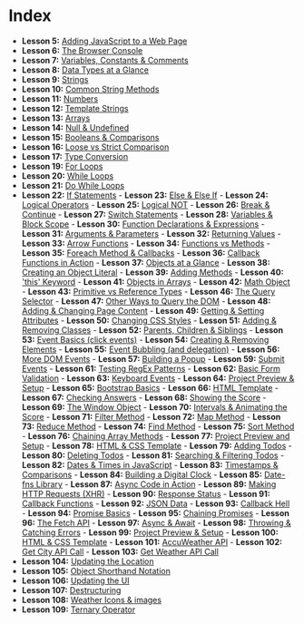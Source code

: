 # Index

 - **Lesson 5:** [Adding JavaScript to a Web Page](https://github.com/abu-taher/modern-javascript/tree/lesson-5)
 - **Lesson 6:** [The Browser Console](https://github.com/abu-taher/modern-javascript/tree/lesson-6)
 - **Lesson 7:** [Variables, Constants & Comments](https://github.com/abu-taher/modern-javascript/tree/lesson-7)
 - **Lesson 8:** [Data Types at a Glance](https://github.com/abu-taher/modern-javascript/tree/lesson-8)
 - **Lesson 9:** [Strings](https://github.com/abu-taher/modern-javascript/tree/lesson-9)
 - **Lesson 10:** [Common String Methods](https://github.com/abu-taher/modern-javascript/tree/lesson-10)
 - **Lesson 11:** [Numbers](https://github.com/abu-taher/modern-javascript/tree/lesson-11)
 - **Lesson 12:** [Template Strings](https://github.com/abu-taher/modern-javascript/tree/lesson-12)
 - **Lesson 13:** [Arrays](https://github.com/abu-taher/modern-javascript/tree/lesson-13)
 - **Lesson 14:** [Null & Undefined](https://github.com/abu-taher/modern-javascript/tree/lesson-14)
 - **Lesson 15:** [Booleans & Comparisons](https://github.com/abu-taher/modern-javascript/tree/lesson-15)
 - **Lesson 16:** [Loose vs Strict Comparison](https://github.com/abu-taher/modern-javascript/tree/lesson-16)
 - **Lesson 17:** [Type Conversion](https://github.com/abu-taher/modern-javascript/tree/lesson-17)
  - **Lesson 19:** [For Loops](https://github.com/abu-taher/modern-javascript/tree/lesson-19)
   - **Lesson 20:** [While Loops](https://github.com/abu-taher/modern-javascript/tree/lesson-20)
   - **Lesson 21:** [Do While Loops](https://github.com/abu-taher/modern-javascript/tree/lesson-21)
   - **Lesson 22:** [If Statements](https://github.com/abu-taher/modern-javascript/tree/lesson-22)
    - **Lesson 23:** [Else & Else If](https://github.com/abu-taher/modern-javascript/tree/lesson-23)
    - **Lesson 24:** [Logical Operators](https://github.com/abu-taher/modern-javascript/tree/lesson-24)
    - **Lesson 25:** [Logical NOT](https://github.com/abu-taher/modern-javascript/tree/lesson-25)
    - **Lesson 26:** [Break & Continue](https://github.com/abu-taher/modern-javascript/tree/lesson-26)
    - **Lesson 27:** [Switch Statements](https://github.com/abu-taher/modern-javascript/tree/lesson-27)
    - **Lesson 28:** [Variables & Block Scope](https://github.com/abu-taher/modern-javascript/tree/lesson-28)
    - **Lesson 30:** [Function Declarations & Expressions](https://github.com/abu-taher/modern-javascript/tree/lesson-30)
    - **Lesson 31:** [Arguments & Parameters](https://github.com/abu-taher/modern-javascript/tree/lesson-31)
    - **Lesson 32:** [Returning Values](https://github.com/abu-taher/modern-javascript/tree/lesson-32)
    - **Lesson 33:** [Arrow Functions](https://github.com/abu-taher/modern-javascript/tree/lesson-33)
    - **Lesson 34:** [Functions vs Methods](https://github.com/abu-taher/modern-javascript/tree/lesson-34)
    - **Lesson 35:** [Foreach Method & Callbacks](https://github.com/abu-taher/modern-javascript/tree/lesson-35)
    - **Lesson 36:** [Callback Functions in Action](https://github.com/abu-taher/modern-javascript/tree/lesson-36)
    - **Lesson 37:** [Objects at a Glance](https://github.com/abu-taher/modern-javascript/tree/lesson-37)
    - **Lesson 38:** [Creating an Object Literal](https://github.com/abu-taher/modern-javascript/tree/lesson-38)
    - **Lesson 39:** [Adding Methods](https://github.com/abu-taher/modern-javascript/tree/lesson-39)
    - **Lesson 40:** ['this' Keyword](https://github.com/abu-taher/modern-javascript/tree/lesson-40)
    - **Lesson 41:** [Objects in Arrays](https://github.com/abu-taher/modern-javascript/tree/lesson-41)
    - **Lesson 42:** [Math Object](https://github.com/abu-taher/modern-javascript/tree/lesson-42)
    - **Lesson 43:** [Primitive vs Reference Types](https://github.com/abu-taher/modern-javascript/tree/lesson-43)
    - **Lesson 46:** [The Query Selector](https://github.com/abu-taher/modern-javascript/tree/lesson-46)
    - **Lesson 47:** [Other Ways to Query the DOM](https://github.com/abu-taher/modern-javascript/tree/lesson-47)
    - **Lesson 48:** [Adding & Changing Page Content](https://github.com/abu-taher/modern-javascript/tree/lesson-48)
    - **Lesson 49:** [Getting & Setting Attributes](https://github.com/abu-taher/modern-javascript/tree/lesson-49)
    - **Lesson 50:** [Changing CSS Styles](https://github.com/abu-taher/modern-javascript/tree/lesson-50)
    - **Lesson 51:** [Adding & Removing Classes](https://github.com/abu-taher/modern-javascript/tree/lesson-51)
    - **Lesson 52:** [Parents, Children & Siblings](https://github.com/abu-taher/modern-javascript/tree/lesson-52)
    - **Lesson 53:** [Event Basics (click events)](https://github.com/abu-taher/modern-javascript/tree/lesson-53)
    - **Lesson 54:** [Creating & Removing Elements](https://github.com/abu-taher/modern-javascript/tree/lesson-54)
    - **Lesson 55:** [Event Bubbling (and delegation)](https://github.com/abu-taher/modern-javascript/tree/lesson-55)
    - **Lesson 56:** [More DOM Events](https://github.com/abu-taher/modern-javascript/tree/lesson-56)
    - **Lesson 57:** [Building a Popup](https://github.com/abu-taher/modern-javascript/tree/lesson-57)
    - **Lesson 59:** [Submit Events](https://github.com/abu-taher/modern-javascript/tree/lesson-59)
    - **Lesson 61:** [Testing RegEx Patterns](https://github.com/abu-taher/modern-javascript/tree/lesson-61)
    - **Lesson 62:** [Basic Form Validation](https://github.com/abu-taher/modern-javascript/tree/lesson-62)
    - **Lesson 63:** [Keyboard Events](https://github.com/abu-taher/modern-javascript/tree/lesson-63)
    - **Lesson 64:** [Project Preview & Setup](https://github.com/abu-taher/modern-javascript/tree/lesson-64)
    - **Lesson 65:** [Bootstrap Basics](https://github.com/abu-taher/modern-javascript/tree/lesson-65)
    - **Lesson 66:** [HTML Template](https://github.com/abu-taher/modern-javascript/tree/lesson-66)
    - **Lesson 67:** [Checking Answers](https://github.com/abu-taher/modern-javascript/tree/lesson-67)
    - **Lesson 68:** [Showing the Score](https://github.com/abu-taher/modern-javascript/tree/lesson-68)
    - **Lesson 69:** [The Window Object](https://github.com/abu-taher/modern-javascript/tree/lesson-69)
    - **Lesson 70:** [Intervals & Animating the Score](https://github.com/abu-taher/modern-javascript/tree/lesson-70)
    - **Lesson 71:** [Filter Method](https://github.com/abu-taher/modern-javascript/tree/lesson-71)
    - **Lesson 72:** [Map Method](https://github.com/abu-taher/modern-javascript/tree/lesson-72)
    - **Lesson 73:** [Reduce Method](https://github.com/abu-taher/modern-javascript/tree/lesson-73)
    - **Lesson 74:** [Find Method](https://github.com/abu-taher/modern-javascript/tree/lesson-74)
    - **Lesson 75:** [Sort Method](https://github.com/abu-taher/modern-javascript/tree/lesson-75)
    - **Lesson 76:** [Chaining Array Methods](https://github.com/abu-taher/modern-javascript/tree/lesson-76)
    - **Lesson 77:** [Project Preview and Setup](https://github.com/abu-taher/modern-javascript/tree/lesson-77)
    - **Lesson 78:** [HTML & CSS Template](https://github.com/abu-taher/modern-javascript/tree/lesson-78)
    - **Lesson 79:** [Adding Todos](https://github.com/abu-taher/modern-javascript/tree/lesson-79)
    - **Lesson 80:** [Deleting Todos](https://github.com/abu-taher/modern-javascript/tree/lesson-80)
    - **Lesson 81:** [Searching & Filtering Todos](https://github.com/abu-taher/modern-javascript/tree/lesson-81)
    - **Lesson 82:** [Dates & Times in JavaScript](https://github.com/abu-taher/modern-javascript/tree/lesson-82)
    - **Lesson 83:** [Timestamps & Comparisons](https://github.com/abu-taher/modern-javascript/tree/lesson-83)
    - **Lesson 84:** [Building a Digital Clock](https://github.com/abu-taher/modern-javascript/tree/lesson-84)
    - **Lesson 85:** [Date-fns Library](https://github.com/abu-taher/modern-javascript/tree/lesson-85)
    - **Lesson 87:** [Async Code in Action](https://github.com/abu-taher/modern-javascript/tree/lesson-87)
    - **Lesson 89:** [Making HTTP Requests (XHR)](https://github.com/abu-taher/modern-javascript/tree/lesson-89)
    - **Lesson 90:** [Response Status](https://github.com/abu-taher/modern-javascript/tree/lesson-90)
    - **Lesson 91:** [Callback Functions](https://github.com/abu-taher/modern-javascript/tree/lesson-91)
    - **Lesson 92:** [JSON Data](https://github.com/abu-taher/modern-javascript/tree/lesson-92)
    - **Lesson 93:** [Callback Hell](https://github.com/abu-taher/modern-javascript/tree/lesson-93)
    - **Lesson 94:** [Promise Basics](https://github.com/abu-taher/modern-javascript/tree/lesson-94)
    - **Lesson 95:** [Chaining Promises](https://github.com/abu-taher/modern-javascript/tree/lesson-95)
    - **Lesson 96:** [The Fetch API](https://github.com/abu-taher/modern-javascript/tree/lesson-96)
    - **Lesson 97:** [Async & Await](https://github.com/abu-taher/modern-javascript/tree/lesson-97)
    - **Lesson 98:** [Throwing & Catching Errors](https://github.com/abu-taher/modern-javascript/tree/lesson-98)
    - **Lesson 99:** [Project Preview & Setup](https://github.com/abu-taher/modern-javascript/tree/lesson-99)
    - **Lesson 100:** [HTML & CSS Template](https://github.com/abu-taher/modern-javascript/tree/lesson-100)
    - **Lesson 101:** [AccuWeather API](https://github.com/abu-taher/modern-javascript/tree/lesson-101)
    - **Lesson 102:** [Get City API Call](https://github.com/abu-taher/modern-javascript/tree/lesson-102)
    - **Lesson 103:** [Get Weather API Call](https://github.com/abu-taher/modern-javascript/tree/lesson-103)
   - **Lesson 104:** [Updating the Location](https://github.com/abu-taher/modern-javascript/tree/lesson-104)
   - **Lesson 105:** [Object Shorthand Notation](https://github.com/abu-taher/modern-javascript/tree/lesson-105)
   - **Lesson 106:** [Updating the UI](https://github.com/abu-taher/modern-javascript/tree/lesson-106)
   - **Lesson 107:** [Destructuring](https://github.com/abu-taher/modern-javascript/tree/lesson-107)
   - **Lesson 108:** [Weather Icons & images](https://github.com/abu-taher/modern-javascript/tree/lesson-108)
   - **Lesson 109:** [Ternary Operator](https://github.com/abu-taher/modern-javascript/tree/lesson-109)
